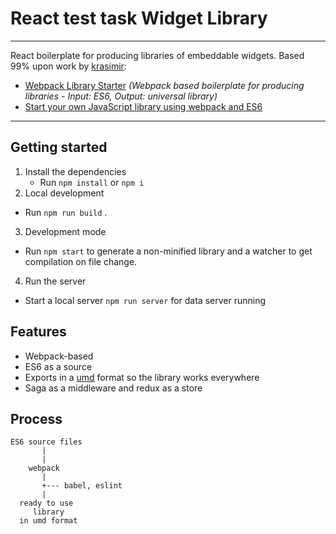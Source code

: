 # React test task Widget Library

----
React boilerplate for producing libraries of embeddable widgets. Based 99% upon work by [krasimir](https://github.com/krasimir):

* [Webpack Library Starter](https://github.com/krasimir/webpack-library-starter) *(Webpack based boilerplate for producing libraries - Input: ES6, Output: universal library)*
* [Start your own JavaScript library using webpack and ES6](http://krasimirtsonev.com/blog/article/javascript-library-starter-using-webpack-es6)

----


## Getting started

1. Install the dependencies
	* Run `npm install` or `npm i`
2. Local development
  * Run `npm run build` .
3. Development mode
  * Run `npm start` to generate a non-minified library and a watcher to get compilation on file change.
4. Run the server
  * Start a local server `npm run server` for data server running

## Features

* Webpack-based
* ES6 as a source
* Exports in a [umd](https://github.com/umdjs/umd) format so the library works everywhere
* Saga as a middleware and redux as a store

## Process

```
ES6 source files
       |
       |
    webpack
       |
       +--- babel, eslint
       |
  ready to use
     library
  in umd format
```
